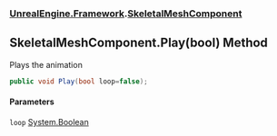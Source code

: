 ### [UnrealEngine.Framework](UnrealEngine_Framework.md 'UnrealEngine.Framework').[SkeletalMeshComponent](SkeletalMeshComponent.md 'UnrealEngine.Framework.SkeletalMeshComponent')
## SkeletalMeshComponent.Play(bool) Method
Plays the animation  
```csharp
public void Play(bool loop=false);
```
#### Parameters
<a name='UnrealEngine_Framework_SkeletalMeshComponent_Play(bool)_loop'></a>
`loop` [System.Boolean](https://docs.microsoft.com/en-us/dotnet/api/System.Boolean 'System.Boolean')  
  
